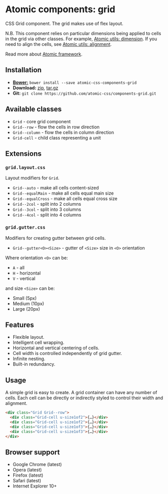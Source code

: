 # Atomic components: grid

CSS Grid component. The grid makes use of flex layout.

N.B. This component relies on particular dimensions being applied to cells in
the grid via other classes. For example,
[Atomic utils: dimension](https://github.com/atomic-css/utils-dimension).
If you need to align the cells, see
[Atomic utils: alignment](https://github.com/atomic-css/utils-alignment).

Read more about [Atomic framework](https://github.com/atomic-css/atomic).

## Installation

* [__Bower:__](http://bower.io)
  `bower install --save atomic-css-components-grid`
* __Download:__
  [zip](https://github.com/atomic-css/components-grid/zipball/master),
  [tar.gz](https://github.com/atomic-css/components-grid/tarball/master)
* __Git:__ `git clone https://github.com/atomic-css/components-grid.git`

## Available classes

* `Grid` - core grid component
* `Grid--row` - flow the cells in row direction
* `Grid--column` - flow the cells in column direction
* `Grid-cell` - child class representing a unit

## Extensions

### `grid.layout.css`

Layout modifiers for `Grid`.

* `Grid--auto` - make all cells content-sized
* `Grid--equalMain` - make all cells equal main size
* `Grid--equalCross` - make all cells equal cross size
* `Grid--2col` - split into 2 columns
* `Grid--3col` - split into 3 columns
* `Grid--4col` - split into 4 columns

### `grid.gutter.css`

Modifiers for creating gutter between grid cells.

* `Grid--gutter<O><Size>` - gutter of `<Size>` size in `<O>` orientation

Where orientation `<O>` can be:

* `A` - all
* `H` - horizontal
* `V` - vertical

and size `<Size>` can be:

* Small (5px)
* Medium (10px)
* Large (20px)

## Features

* Flexible layout.
* Intelligent cell wrapping.
* Horizontal and vertical centering of cells.
* Cell width is controlled independently of grid gutter.
* Infinite nesting.
* Built-in redundancy.

## Usage

A simple grid is easy to create. A grid container can have any number of cells.
Each cell can be directly or indirectly styled to control their width and
alignment.

```html
<div class="Grid Grid--row">
  <div class="Grid-cell u-size1of2">{…}</div>
  <div class="Grid-cell u-size1of2">{…}</div>
  <div class="Grid-cell u-size1of3">{…}</div>
  <div class="Grid-cell u-size1of3">{…}</div>
</div>
```

## Browser support

* Google Chrome (latest)
* Opera (latest)
* Firefox (latest)
* Safari (latest)
* Internet Explorer 10+